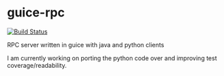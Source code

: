guice-rpc
=========

[![Build Status](https://travis-ci.org/pschorf/guice-rpc.png?branch=master)](https://travis-ci.org/pschorf/guice-rpc)

RPC server written in guice with java and python clients


I am currently working on porting the python code over and improving test coverage/readability.
